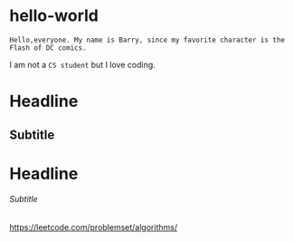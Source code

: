 # hello-world

    Hello,everyone. My name is Barry, since my favorite character is the Flash of DC comics.
    
I am not a `CS student` but I love coding.

Headline
=======
Subtitle
--
# Headline
###### Subtitle <br>
https://leetcode.com/problemset/algorithms/
